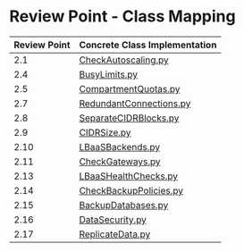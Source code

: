 # Review Point - Class Mapping

| Review Point | Concrete Class Implementation                           |
|--------------|---------------------------------------------------------|
| 2.1          | [CheckAutoscaling.py](CheckAutoscaling.py)              | 
| 2.4          | [BusyLimits.py](BusyLimits.py)                          |
| 2.5          | [CompartmentQuotas.py](CompartmentQuotas.py)            |
| 2.7          | [RedundantConnections.py](RedundantConnections.py)      |
| 2.8          | [SeparateCIDRBlocks.py](SeparateCIDRBlocks.py)          |
| 2.9          | [CIDRSize.py](CIDRSize.py)                              |
| 2.10         | [LBaaSBackends.py](LBaaSBackends.py)                    |
| 2.11         | [CheckGateways.py](CheckGateways.py)                    |
| 2.13         | [LBaaSHealthChecks.py](LBaaSHealthChecks.py)            |
| 2.14         | [CheckBackupPolicies.py](CheckBackupPolicies.py)        |
| 2.15         | [BackupDatabases.py](BackupDatabases.py)                |
| 2.16         | [DataSecurity.py](DataSecurity.py)                      |
| 2.17         | [ReplicateData.py](ReplicateData.py)                    |
